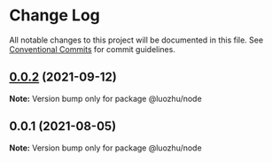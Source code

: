 # Change Log

All notable changes to this project will be documented in this file.
See [Conventional Commits](https://conventionalcommits.org) for commit guidelines.

## [0.0.2](https://github.com/youngjuning/luozhu/compare/@luozhu/node@0.0.1...@luozhu/node@0.0.2) (2021-09-12)

**Note:** Version bump only for package @luozhu/node





## 0.0.1 (2021-08-05)

**Note:** Version bump only for package @luozhu/node
